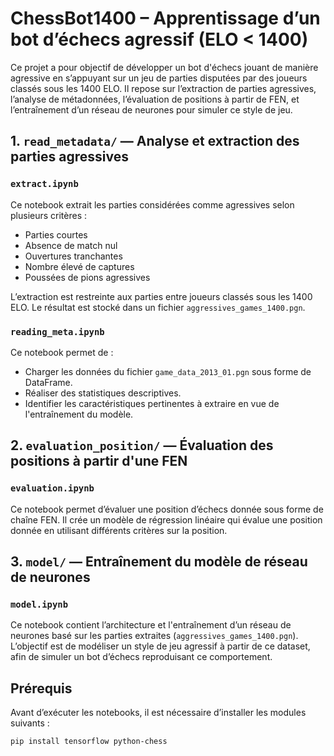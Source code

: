 # ChessBot1400 – Apprentissage d’un bot d’échecs agressif (ELO < 1400)

Ce projet a pour objectif de développer un bot d'échecs jouant de manière agressive en s’appuyant sur un jeu de parties disputées par des joueurs classés sous les 1400 ELO. Il repose sur l’extraction de parties agressives, l’analyse de métadonnées, l’évaluation de positions à partir de FEN, et l’entraînement d’un réseau de neurones pour simuler ce style de jeu.


## 1. `read_metadata/` — Analyse et extraction des parties agressives

### `extract.ipynb`

Ce notebook extrait les parties considérées comme agressives selon plusieurs critères :
- Parties courtes
- Absence de match nul
- Ouvertures tranchantes
- Nombre élevé de captures
- Poussées de pions agressives

L’extraction est restreinte aux parties entre joueurs classés sous les 1400 ELO. Le résultat est stocké dans un fichier `aggressives_games_1400.pgn`.

### `reading_meta.ipynb`

Ce notebook permet de :
- Charger les données du fichier `game_data_2013_01.pgn` sous forme de DataFrame.
- Réaliser des statistiques descriptives.
- Identifier les caractéristiques pertinentes à extraire en vue de l'entraînement du modèle.

## 2. `evaluation_position/` — Évaluation des positions à partir d'une FEN

### `evaluation.ipynb`

Ce notebook permet d’évaluer une position d’échecs donnée sous forme de chaîne FEN. Il crée un modèle de régression linéaire qui évalue une position donnée en utilisant différents critères sur la position.

## 3. `model/` — Entraînement du modèle de réseau de neurones

### `model.ipynb`

Ce notebook contient l’architecture et l'entraînement d’un réseau de neurones basé sur les parties extraites (`aggressives_games_1400.pgn`). L’objectif est de modéliser un style de jeu agressif à partir de ce dataset, afin de simuler un bot d’échecs reproduisant ce comportement.

## Prérequis

Avant d’exécuter les notebooks, il est nécessaire d’installer les modules suivants :

```bash
pip install tensorflow python-chess



